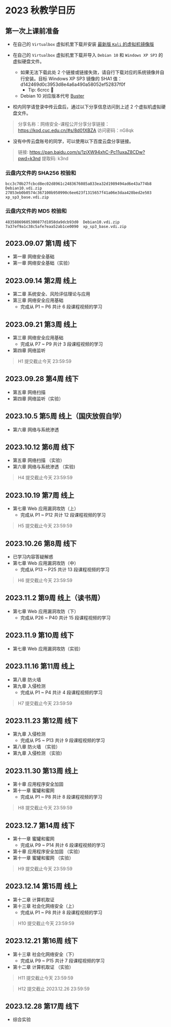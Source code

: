 # 2023 秋教学日历

## 第一次上课前准备

* 在自己的 `Virtualbox` 虚拟机里下载并安装 [最新版 `Kali` 的虚拟机镜像版](https://www.kali.org/get-kali/#kali-virtual-machines)
* 在自己的 `Virtualbox` 虚拟机里下载并导入 `Debian 10` 和 `Windows XP SP3` 的虚拟硬盘文件。
    * 如果无法下载此处 2 个链接或链接失效，请自行下载对应的系统镜像并自行安装。目标 Windows XP SP3 镜像的 SHA1 值： d142469d0c3953d8e4a6a490a58052ef52837f0f
        * Tip: 6crcc 🐶
    * Debian 10 对应版本代号 [Buster](https://www.debian.org/releases/buster/)

* 校内同学请登录中传云盘后，通过以下分享信息访问到上述 2 个虚拟机虚拟硬盘文件。

> 分享名称：网络安全-课程公开分享分享链接：https://kod.cuc.edu.cn/#s/8d01XBZA 访问密码：nG8qk

* 没有中传云盘账号的同学，可以使用以下百度云盘分享链接。

> 链接: https://pan.baidu.com/s/1ziXW94xhC-Pc11uxaZ8CDw?pwd=k3nd 提取码: k3nd 

### 云盘内文件的 SHA256 校验和

```
bcc3c70b27fcbcd8ec02d8961c2483676085a833ea32d1989494ad6e43a774b8  Debian10.vdi.zip
27853eb0b0574c367100b950990c6ee623f1315657f41a06e3daa428bed2e503  xp_sp3_base.vdi.zip
```

### 云盘内文件的 MD5 校验和

```
48358869605300877d1058da9dcb93d0  Debian10.vdi.zip
7a37ef9a1c38c5afe7eaa52ab1ce0090  xp_sp3_base.vdi.zip
```

## 2023.09.07 第1周 线下

* 第一章 网络安全基础
* 第一章 网络安全基础（实验）

## 2023.09.14 第2周 线上

* 第二章 系统安全、风险评估理论与应用
* 第三章 网络安全应用基础
    * 完成从 P1 ~ P6 共计 6 段课程视频的学习

## 2023.09.21 第3周 线上

* 第三章 网络安全应用基础
    * 完成从 P7 ~ P9 共计 3 段课程视频的学习
* 第四章 网络监听

> H1 提交截止今天 23:59:59

## 2023.09.28 第4周 线下

* 第五章 网络扫描
* 第四章 网络监听（实验）

## 2023.10.5  第5周 线上（国庆放假自学）

* 第六章 网络与系统渗透

## 2023.10.12 第6周 线下

* 第五章 网络扫描 （实验）
* 第六章 网络与系统渗透 （实验)

> H4 提交截止今天 23:59:59

## 2023.10.19 第7周 线上

* 第七章 Web 应用漏洞攻防（上）
    * 完成从 P1 ~ P12 共计 12 段课程视频的学习

> H5 提交截止今天 23:59:59

## 2023.10.26 第8周 线下

* 已学习内容答疑解惑
* 第七章 Web 应用漏洞攻防（中）
    * 完成从 P13 ~ P25 共计 13 段课程视频的学习

> H6 提交截止今天 23:59:59

## 2023.11.2 第9周 线上（读书周）

* 第七章 Web 应用漏洞攻防（下）
    * 完成从 P26 ~ P40 共计 15 段课程视频的学习

## 2023.11.9  第10周 线下

* 第七章 Web 应用漏洞攻防（实验）

## 2023.11.16 第11周 线上

* 第八章 防火墙
* 第九章 入侵检测
    * 完成从 P1 ~ P4 共计 4 段课程视频的学习

> H7 提交截止今天 23:59:59

## 2023.11.23 第12周 线下

* 第九章 入侵检测
    * 完成从 P5 ~ P13 共计 9 段课程视频的学习
* 第八章 防火墙 （实验）
* 第九章 入侵检测 （实验）

## 2023.11.30 第13周 线上

* 第十章 应用程序安全加固
* 第十一章 蜜罐和蜜网
    * 完成从 P1 ~ P8 共计 8 段课程视频的学习

> H8 提交截止今天 23:59:59

## 2023.12.7  第14周 线下

* 第十一章 蜜罐和蜜网
    * 完成从 P9 ~ P14 共计 6 段课程视频的学习
* 第十章 应用程序安全加固 （实验）
* 第十一章 蜜罐和蜜网 （实验）

> H9 提交截止今天 23:59:59

## 2023.12.14 第15周 线上

* 第十二章 计算机取证
* 第十三章 社会化网络安全（上）
    * 完成从 P1 ~ P8 共计 8 段课程视频的学习

> H10 提交截止今天 23:59:59

## 2023.12.21 第16周 线下

* 第十三章 社会化网络安全（下）
    * 完成从 P9 ~ P15 共计 7 段课程视频的学习
* 第十二章 计算机取证 （实验）

> H11 提交截止今天 23:59:59

> H12 提交截止 2023.12.26 23:59:59

## 2023.12.28 第17周 线下

* 综合实验



